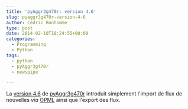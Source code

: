 ```yaml
---
title: 'pyAggr3g470r: version 4.6'
slug: pyaggr3g470r-version-4-6
author: Cédric Bonhomme
type: post
date: 2014-02-10T18:24:55+00:00
categories:
  - Programming
  - Python
tags:
  - python
  - pyAggr3g470r
  - newspipe

---
```

La [version 4.6][1] de [pyAggr3g470r][2] introduit simplement l'import de flux de
nouvelles _via_ [OPML][3] ainsi que l'export des flux.

 [1]: http://freecode.com/projects/pyaggr3g470r/releases/361407
 [2]: https://git.sr.ht/~cedric/pyAggr3g470r
 [3]: https://en.wikipedia.org/wiki/OPML
